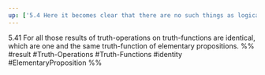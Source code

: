 ```yaml
---
up: ['5.4 Here it becomes clear that there are no such things as logical objects or logical constants']
---
```

5.41 For all those results of truth-operations on truth-functions are identical, which are one and the same truth-function of elementary propositions.
%%
#result #Truth-Operations #Truth-Functions #identity #ElementaryProposition %%
